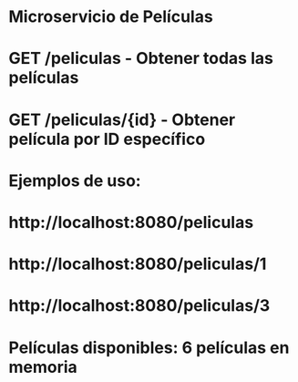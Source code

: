 # Microservicio de Películas

# GET /peliculas       - Obtener todas las películas
# GET /peliculas/{id}  - Obtener película por ID específico
# Ejemplos de uso:
# http://localhost:8080/peliculas
# http://localhost:8080/peliculas/1
# http://localhost:8080/peliculas/3
# Películas disponibles: 6 películas en memoria